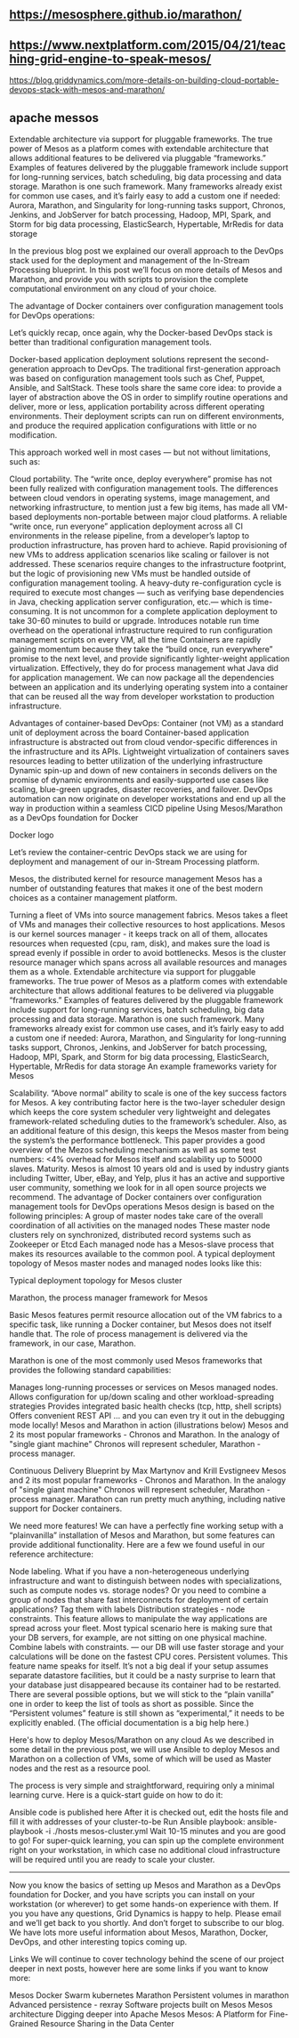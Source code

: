 ##  https://mesosphere.github.io/marathon/

## https://www.nextplatform.com/2015/04/21/teaching-grid-engine-to-speak-mesos/ 

https://blog.griddynamics.com/more-details-on-building-cloud-portable-devops-stack-with-mesos-and-marathon/

## apache messos

Extendable architecture via support for pluggable frameworks. The true power of Mesos as a platform comes with extendable architecture that allows additional features to be delivered via pluggable “frameworks.” Examples of features delivered by the pluggable framework include support for long-running services, batch scheduling, big data processing and data storage. Marathon is one such framework. Many frameworks already exist for common use cases, and it’s fairly easy to add a custom one if needed:
Aurora, Marathon, and Singularity for long-running tasks support,
Chronos, Jenkins, and JobServer for batch processing,
Hadoop, MPI, Spark, and Storm for big data processing,
ElasticSearch, Hypertable, MrRedis for data storage


In the previous blog post we explained our overall approach to the DevOps stack used for the deployment and management of the In-Stream Processing blueprint. In this post we’ll focus on more details of Mesos and Marathon, and provide you with scripts to provision the complete computational environment on any cloud of your choice. 

The advantage of Docker containers over configuration management tools for DevOps operations:

Let’s quickly recap, once again, why the Docker-based DevOps stack is better than traditional configuration management tools.

Docker-based application deployment solutions represent the second-generation approach to DevOps. The traditional first-generation approach was based on configuration management tools such as Chef, Puppet, Ansible, and SaltStack. These tools share the same core idea: to provide a layer of abstraction above the OS in order to simplify routine operations and deliver, more or less, application portability across different operating environments. Their deployment scripts can run on different environments, and produce the required application configurations with little or no modification. 

This approach worked well in most cases — but not without limitations, such as:

Cloud portability. The “write once, deploy everywhere” promise has not been fully realized with configuration management tools. The differences between cloud vendors in operating systems, image management, and networking infrastructure, to mention just a few big items, has made all VM-based deployments non-portable between major cloud platforms.
A reliable “write once, run everyone” application deployment across all CI environments in the release pipeline, from a developer’s laptop to production infrastructure, has proven hard to achieve.
Rapid provisioning of new VMs to address application scenarios like scaling or failover is not addressed. These scenarios require changes to the infrastructure footprint, but the logic of provisioning new VMs must be handled outside of configuration management tooling.
A heavy-duty re-configuration cycle is required to execute most changes — such as verifying base dependencies in Java, checking application server configuration, etc.— which is time-consuming. It is not uncommon for a complete application deployment to take 30-60 minutes to build or upgrade.
Introduces notable run time overhead on the operational infrastructure required to run configuration management scripts on every VM, all the time
Containers are rapidly gaining momentum because they take the “build once, run everywhere” promise to the next level, and provide significantly lighter-weight application virtualization. Effectively, they do for process management what Java did for application management. We can now package all the dependencies between an application and its underlying operating system into a container that can be reused all the way from developer workstation to production infrastructure.

Advantages of container-based DevOps:
 Container (not VM) as a standard unit of deployment across the board
 Container-based application infrastructure is abstracted out from cloud vendor-specific differences in the infrastructure and its APIs.
Lightweight virtualization of containers saves resources leading to better utilization of the underlying infrastructure
Dynamic spin-up and down of new containers in seconds delivers on the promise of dynamic environments and easily-supported use cases like scaling, blue-green upgrades, disaster recoveries, and failover.
DevOps automation can now originate on developer workstations and end up all the way in production within a seamless CICD pipeline
Using Mesos/Marathon as a DevOps foundation for Docker 
 

Docker logo

Let’s review the container-centric DevOps stack we are using for deployment and management of our in-Stream Processing platform.

Mesos, the distributed kernel for resource management
Mesos has a number of outstanding features that makes it one of the best modern choices as a container management platform.

Turning a fleet of VMs into source management fabrics. Mesos takes a fleet of VMs and manages their collective resources to host applications. Mesos is our kernel sources manager - it keeps track on all of them, allocates resources when requested (cpu, ram, disk), and makes sure the load is spread evenly if possible in order to avoid bottlenecks.
Mesos is the cluster resource manager which spans across all available resources and manages them as a whole.
Extendable architecture via support for pluggable frameworks. The true power of Mesos as a platform comes with extendable architecture that allows additional features to be delivered via pluggable “frameworks.” Examples of features delivered by the pluggable framework include support for long-running services, batch scheduling, big data processing and data storage. Marathon is one such framework. Many frameworks already exist for common use cases, and it’s fairly easy to add a custom one if needed:
Aurora, Marathon, and Singularity for long-running tasks support,
Chronos, Jenkins, and JobServer for batch processing,
Hadoop, MPI, Spark, and Storm for big data processing,
ElasticSearch, Hypertable, MrRedis for data storage
An example frameworks variety for Mesos 

Scalability. “Above normal” ability to scale is one of the key success factors for Mesos. A key contributing factor here is the two-layer scheduler design which keeps the core system scheduler very lightweight and delegates framework-related scheduling duties to the framework’s scheduler. Also, as an additional feature of this design, this keeps the Mesos master from being the system’s the performance bottleneck. This paper provides a good overview of the Mezos scheduling mechanism as well as some test numbers: <4% overhead for Mesos itself and scalability up to 50000 slaves.
Maturity. Mesos is almost 10 years old and is used by industry giants including Twitter, Uber, eBay, and Yelp, plus it has an active and supportive user community, something we look for in all open source projects we recommend.
The advantage of Docker containers over configuration management tools for DevOps operations
Mesos design is based on the following principles:
A group of master nodes take care of the overall coordination of all activities on the managed nodes
These master node clusters rely on synchronized, distributed record systems such as Zookeeper or Etcd
Each managed node has a Mesos-slave process that makes its resources available to the common pool.
A typical deployment topology of Mesos master nodes and managed nodes looks like this:

Typical deployment topology for Mesos cluster 

Marathon, the process manager framework for Mesos

Basic Mesos features permit resource allocation out of the VM fabrics to a specific task, like running a Docker container, but Mesos does not itself handle that. The role of process management is delivered via the framework, in our case, Marathon.

Marathon is one of the most commonly used Mesos frameworks that provides the following standard capabilities:

 Manages long-running processes or services on Mesos managed nodes.
Allows configuration for up/down scaling and other workload-spreading strategies
Provides integrated basic health checks (tcp, http, shell scripts)
Offers convenient REST API
 … and you can even try it out in the debugging mode locally!
Mesos and Marathon in action (illustrations below)
Mesos and 2 its most popular frameworks - Chronos and Marathon. In the analogy of "single giant machine" Chronos will represent scheduler, Marathon - process manager.  

Continuous Delivery Blueprint by Max Martynov and Krill Evstigneev
Mesos and 2 its most popular frameworks - Chronos and Marathon. In the analogy of "single giant machine" Chronos will represent scheduler, Marathon - process manager. Marathon can run pretty much anything, including native support for Docker containers.

We need more features!
We can have a perfectly fine working setup with a “plainvanilla” installation of Mesos and Marathon, but some features can provide additional functionality. Here are a few we found useful in our  reference architecture:

Node labeling. What if you have a non-heterogeneous underlying infrastructure and want to distinguish between nodes with specializations, such as compute nodes vs. storage nodes? Or you need to combine a group of nodes that share fast interconnects for deployment of certain applications? Tag them with labels
 Distribution strategies - node constraints. This feature allows to manipulate the way applications are spread across your fleet. Most typical scenario here is making sure that your DB servers, for example, are not sitting on one physical machine.
Combine labels with constraints. — our DB will use faster storage and your calculations will be done on the fastest CPU cores.
Persistent volumes. This feature name speaks for itself. It’s not a big deal if your setup assumes separate datastore facilities, but it could be a nasty surprise to learn that your database just disappeared because its container had to be restarted. There are several possible options, but we will stick to the “plain vanilla” one in order to keep the list of tools as short as possible.
Since the “Persistent volumes” feature is still shown as “experimental,” it needs to be explicitly enabled. (The official documentation is a big help here.)

Here's how to deploy Mesos/Marathon on any cloud
As we described in some detail in the previous post, we will use Ansible to deploy Mesos and Marathon on a collection of VMs, some of which will be used as Master nodes and the rest as a resource pool.

The process is very simple and straightforward, requiring only a minimal learning curve. Here is a quick-start guide on how to do it: 

 Ansible code is published here
After it is checked out, edit the hosts file and fill it with addresses of your cluster-to-be
Run Ansible playbook: ansible-playbook -i ./hosts mesos-cluster.yml
Wait 10-15 minutes and you are good to go!
For super-quick learning, you can spin up the complete environment right on your workstation, in which case no additional cloud infrastructure will be required until you are ready to scale your cluster.

-----
Now you know the basics of setting up Mesos and Marathon as a DevOps foundation for Docker, and you have scripts you can install on your workstation (or wherever) to get some hands-on experience with them. If you you have any questions, Grid Dynamics is happy to help. Please email and we’ll get back to you shortly. And don’t forget to subscribe to our blog. We have lots more useful information about Mesos, Marathon, Docker, DevOps, and other interesting topics coming up.

Links
We will continue to cover technology behind the scene of our project deeper in next posts, however here are some links if you want to know more:

Mesos
Docker
Swarm
kubernetes
Marathon
Persistent volumes in marathon
Advanced persistence - rexray
Software projects built on Mesos
Mesos architecture
Digging deeper into Apache Mesos
Mesos: A Platform for Fine-Grained Resource Sharing in the Data Center
